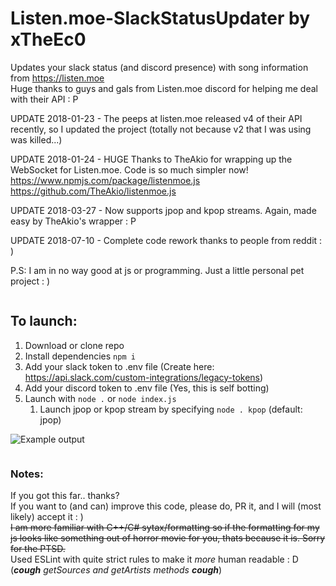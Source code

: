 # Listen.moe-SlackStatusUpdater by xTheEc0
Updates your slack status (and discord presence) with song information from https://listen.moe  
Huge thanks to guys and gals from Listen.moe discord for helping me deal with their API : P  


UPDATE 2018-01-23 - The peeps at listen.moe released v4 of their API recently, so I updated the project (totally not because v2 that I was using was killed...)  

UPDATE 2018-01-24 - HUGE Thanks to TheAkio for wrapping up the WebSocket for Listen.moe. Code is so much simpler now!  
https://www.npmjs.com/package/listenmoe.js  
https://github.com/TheAkio/listenmoe.js


UPDATE 2018-03-27 - Now supports jpop and kpop streams. Again, made easy by TheAkio's wrapper : P

UPDATE 2018-07-10 - Complete code rework thanks to people from reddit : )


P.S: I am in no way good at js or programming. Just a little personal pet project : )

  
![]()  

  
## To launch:  
1. Download or clone repo
2. Install dependencies `npm i`
3. Add your slack token to .env file (Create here: https://api.slack.com/custom-integrations/legacy-tokens)
4. Add your discord token to .env file (Yes, this is self botting)
5. Launch with `node .` or `node index.js`  
    1. Launch jpop or kpop stream by specifying `node . kpop` (default: jpop)

![](https://puu.sh/xlvHy/6c972a1f93.png "Example output")


![]()  


### Notes:  
If you got this far.. thanks?  
If you want to (and can) improve this code, please do, PR it, and I will (most likely) accept it : )  
~~I am more familiar with C++/C# sytax/formatting so if the formatting for my js looks like something out of horror movie for you, thats because it is. Sorry for the PTSD.~~  
Used ESLint with quite strict rules to make it _more_ human readable : D (**_cough_** *getSources and getArtists methods* **_cough_**)
